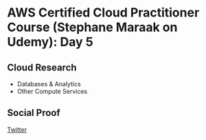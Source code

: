 <!-- This is a template you can use for quick progress days. It removes a lot of the steps we encourage you to share in the longer template 000-DAY-ARTICLE-LONG-TEMPLATE.MD-->

# AWS Certified Cloud Practitioner Course (Stephane Maraak on Udemy): Day 5

## Cloud Research

- Databases & Analytics
- Other Compute Services

## Social Proof

[Twitter](https://twitter.com/_notwaving/status/1327785265092579328?s=20)
